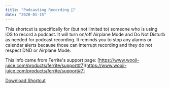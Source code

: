 ```yaml
---
title: "Podcasting Recording 📱"
date: "2020-01-15"
---
```


This shortcut is specifically for (but not limited to) someone who is using iOS to record a podcast. It will turn on/off Airplane Mode and Do Not Disturb as needed for podcast recording. It reminds you to stop any alarms or calendar alerts because those can interrupt recording and they do not respect DND or Airplane Mode.

This info came from Ferrite's support page: [https://www.wooji-juice.com/products/ferrite/support#7](https://www.wooji-juice.com/products/ferrite/support#7)

<a class="btn btn-outline-dark" href="https://www.icloud.com/shortcuts/13e65129e953478ba900587c9caa3d10" target="_blank" rel="nofollow noopener noreferrer">Download Shortcut</a>
